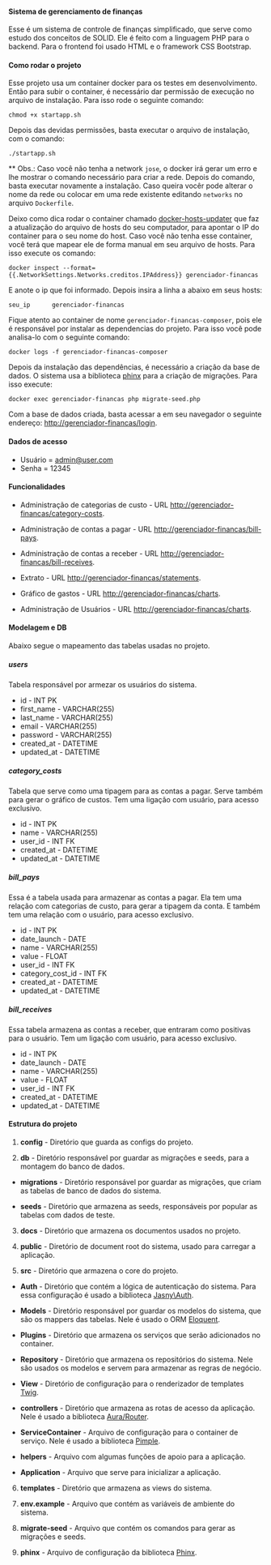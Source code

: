 #### Sistema de gerenciamento de finanças

Esse é um sistema de controle de finanças simplificado, que serve como estudo dos conceitos de SOLID.
Ele é feito com a linguagem PHP para o backend. Para o frontend foi usado HTML e o framework CSS Bootstrap.

#### Como rodar o projeto

Esse projeto usa um container docker para os testes em desenvolvimento. Então para subir o container, é necessário dar permissão de execução no arquivo de instalação. Para isso rode o seguinte comando:

```shell
chmod +x startapp.sh
```

Depois das devidas permissões, basta executar o arquivo de instalação, com o comando:

```shell
./startapp.sh
```

** Obs.: Caso você não tenha a network ```jose```, o docker irá gerar um erro e lhe mostrar o comando necessário para criar a rede. Depois do comando, basta executar novamente a instalação. Caso queira vocêr pode alterar o nome da rede ou colocar em uma rede existente editando ```networks``` no arquivo ```Dockerfile```.

Deixo como dica rodar o container chamado [docker-hosts-updater](https://github.com/grachevko/docker-hosts-updater) que faz a atualização do arquivo de hosts do seu computador, para apontar o IP do container para o seu nome do host. Caso você não tenha esse container, você terá que mapear ele de forma manual em seu arquivo de hosts. Para isso execute os comando: 

```shell 
docker inspect --format={{.NetworkSettings.Networks.creditos.IPAddress}} gerenciador-financas
```
E anote o ip que foi informado. Depois insira a linha a abaixo em seus hosts:

```shell
seu_ip      gerenciador-financas
```

Fique atento ao container de nome ```gerenciador-financas-composer```, pois ele é responsável por instalar as dependencias do projeto. Para isso você pode analisa-lo com o seguinte comando:

```shell
docker logs -f gerenciador-financas-composer
```

Depois da instalação das dependências, é necessário a criação da base de dados. O sistema usa a biblioteca [phinx](https://phinx.org/) para a criação de migrações. Para isso execute:

```shell
docker exec gerenciador-financas php migrate-seed.php
```

Com a base de dados criada, basta acessar a em seu navegador o seguinte endereço: [http://gerenciador-financas/login](http://gerenciador-financas/login).

#### Dados de acesso

* Usuário = admin@user.com
* Senha   = 12345

#### Funcionalidades

* Administração de categorias de custo - URL [http://gerenciador-financas/category-costs](http://gerenciador-financas/category-costs).

* Administração de contas a pagar - URL [http://gerenciador-financas/bill-pays](http://gerenciador-financas/bill-pays).

* Administração de contas a receber - URL [http://gerenciador-financas/bill-receives](http://gerenciador-financas/bill-receives).

* Extrato - URL [http://gerenciador-financas/statements](http://gerenciador-financas/statements).

* Gráfico de gastos - URL [http://gerenciador-financas/charts](http://gerenciador-financas/charts).

* Administração de Usuários - URL [http://gerenciador-financas/charts](http://gerenciador-financas/charts).

#### Modelagem e DB

Abaixo segue o mapeamento das tabelas usadas no projeto.

##### users

Tabela responsável por armezar os usuários do sistema.

* id - INT PK
* first_name - VARCHAR(255)
* last_name - VARCHAR(255)
* email - VARCHAR(255)
* password - VARCHAR(255)
* created_at - DATETIME
* updated_at - DATETIME

##### category_costs

Tabela que serve como uma tipagem para as contas a pagar. Serve também para gerar o gráfico de custos. Tem uma ligação com usuário, para acesso exclusivo.

* id - INT PK
* name - VARCHAR(255)
* user_id - INT FK
* created_at - DATETIME
* updated_at - DATETIME

##### bill_pays

Essa é a tabela usada para armazenar as contas a pagar. Ela tem uma relação com categorias de custo, para gerar a tipagem da conta. E também tem uma relação com o usuário, para acesso exclusivo.

* id - INT PK
* date_launch - DATE
* name - VARCHAR(255)
* value - FLOAT
* user_id - INT FK
* category_cost_id - INT FK
* created_at - DATETIME
* updated_at - DATETIME

##### bill_receives

Essa tabela armazena as contas a receber, que entraram como positivas para o usuário. Tem um ligação com usuário, para acesso exclusivo.

* id - INT PK
* date_launch - DATE
* name - VARCHAR(255)
* value - FLOAT
* user_id - INT FK
* created_at - DATETIME
* updated_at - DATETIME

#### Estrutura do projeto

1. **config** - Diretório que guarda as configs do projeto.

2. **db** - Diretório responsável por guardar as migrações e seeds, para a montagem do banco de dados.

* **migrations** - Diretório responsável por guardar as migrações, que criam as tabelas de banco de dados do sistema.

* **seeds** - Diretório que armazena as seeds, responsáveis por popular as tabelas com dados de teste.

3. **docs** - Diretório que armazena os documentos usados no projeto.

4. **public** - Diretório de document root do sistema, usado para carregar a aplicação.

5. **src** - Diretório que armazena o core do projeto.

* **Auth** - Diretório que contém a lógica de autenticação do sistema. Para essa configuração é usado a biblioteca [Jasny\Auth](https://github.com/jasny/auth).

* **Models** - Diretório responsável por guardar os modelos do sistema, que são os mappers das tabelas. Nele é usado o ORM [Eloquent](https://github.com/illuminate/database).

* **Plugins** - Diretório que armazena os serviços que serão adicionados no container.

* **Repository** - Diretório que armazena os repositórios do sistema. Nele são usados os modelos e servem para armazenar as regras de negócio.

* **View** - Diretório de configuração para o renderizador de templates [Twig](https://twig.symfony.com/).

* **controllers** - Diretório que armazena as rotas de acesso da aplicação. Nele é usado a biblioteca [Aura/Router](https://github.com/auraphp/Aura.Router).

* **ServiceContainer** - Arquivo de configuração para o container de serviço. Nele é usado a biblioteca [Pimple](https://pimple.symfony.com/).

* **helpers** - Arquivo com algumas funções de apoio para a aplicação.

* **Application** - Arquivo que serve para inicializar a aplicação.

6. **templates** - Diretório que armazena as views do sistema.

7. **env.example** - Arquivo que contém as variáveis de ambiente do sistema.

8. **migrate-seed** - Arquivo que contém os comandos para gerar as migrações e seeds.

9. **phinx** - Arquivo de configuração da biblioteca [Phinx](https://phinx.org/).